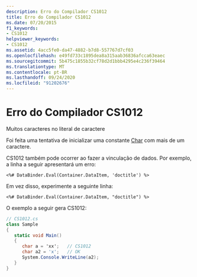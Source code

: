 ```yaml
---
description: Erro do Compilador CS1012
title: Erro do Compilador CS1012
ms.date: 07/20/2015
f1_keywords:
- CS1012
helpviewer_keywords:
- CS1012
ms.assetid: 4acc5fe0-da47-4882-b7d8-557767d7cf03
ms.openlocfilehash: e49fd733c1895dea8a315aab36836afcca63eaec
ms.sourcegitcommit: 5b475c1855b32cf78d2d1bbb4295e4c236f39464
ms.translationtype: MT
ms.contentlocale: pt-BR
ms.lasthandoff: 09/24/2020
ms.locfileid: "91202676"
---
```

# <a name="compiler-error-cs1012"></a>Erro do Compilador CS1012

Muitos caracteres no literal de caractere  
  
 Foi feita uma tentativa de inicializar uma constante [Char](../language-reference/builtin-types/char.md) com mais de um caractere.  
  
 CS1012 também pode ocorrer ao fazer a vinculação de dados. Por exemplo, a linha a seguir apresentará um erro:  
  
 `<%# DataBinder.Eval(Container.DataItem, 'doctitle') %>`  
  
 Em vez disso, experimente a seguinte linha:  
  
 `<%# DataBinder.Eval(Container.DataItem, "doctitle") %>`  
  
 O exemplo a seguir gera CS1012:  
  
```csharp  
// CS1012.cs  
class Sample  
{  
   static void Main()  
   {  
      char a = 'xx';   // CS1012  
      char a2 = 'x';   // OK  
      System.Console.WriteLine(a2);  
   }  
}  
```
